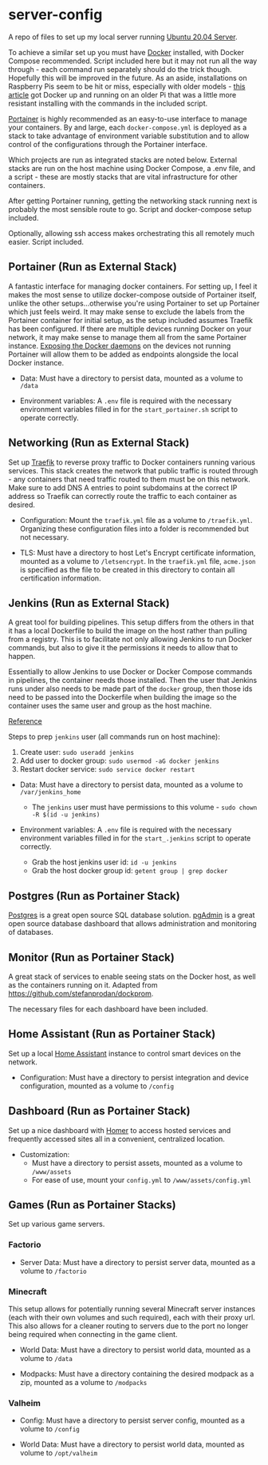 # server-config

A repo of files to set up my local server running [Ubuntu 20.04 Server](https://ubuntu.com/server/docs/installation).

To achieve a similar set up you must have [Docker](https://docs.docker.com/get-docker/) installed, with Docker Compose recommended. Script included here but it may not run all the way through - each command run separately should do the trick though. Hopefully this will be improved in the future. As an aside, installations on Raspberry Pis seem to be hit or miss, especially with older models - [this article](https://withblue.ink/2019/07/13/yes-you-can-run-docker-on-raspbian.html#:~:text=Turns%20out%20there's%20plenty%20of,can%20also%20install%20Docker%20Compose.) got Docker up and running on an older Pi that was a little more resistant installing with the commands in the included script.

[Portainer](https://www.portainer.io/) is highly recommended as an easy-to-use interface to manage your containers. By and large, each ```docker-compose.yml``` is deployed as a stack to take advantage of environment variable substitution and to allow control of the configurations through the Portainer interface. 

Which projects are run as integrated stacks are noted below. External stacks are run on the host machine using Docker Compose, a .env file, and a script - these are mostly stacks that are vital infrastructure for other containers.

After getting Portainer running, getting the networking stack running next is probably the most sensible route to go. Script and docker-compose setup included.

Optionally, allowing ssh access makes orchestrating this all remotely much easier. Script included.

## Portainer (Run as External Stack)

A fantastic interface for managing docker containers. For setting up, I feel it makes the most sense to utilize docker-compose outside of Portainer itself, unlike the other setups...otherwise you're using Portainer to set up Portainer which just feels weird. It may make sense to exclude the labels from the Portainer container for initial setup, as the setup included assumes Traefik has been configured. If there are multiple devices running Docker on your network, it may make sense to manage them all from the same Portainer instance. [Exposing the Docker daemons](https://stackoverflow.com/questions/40591356/enable-docker-remote-api-raspberry-pi-raspbian/40609248#40609248) on the devices not running Portainer will allow them to be added as endpoints alongside the local Docker instance.

* Data: Must have a directory to persist data, mounted as a volume to ```/data```

* Environment variables: A ```.env``` file is required with the necessary environment variables filled in for the ```start_portainer.sh``` script to operate correctly.

## Networking (Run as External Stack)

Set up [Traefik](https://doc.traefik.io/traefik/) to reverse proxy traffic to Docker containers running various services. This stack creates the network that public traffic is routed through - any containers that need traffic routed to them must be on this network. Make sure to add DNS A entries to point subdomains at the correct IP address so Traefik can correctly route the traffic to each container as desired.

* Configuration: Mount the ```traefik.yml``` file as a volume to ```/traefik.yml```. Organizing these configuration files into a folder is recommended but not necessary.

* TLS: Must have a directory to host Let's Encrypt certificate information, mounted as a volume to ```/letsencrypt```. In the ```traefik.yml``` file, ```acme.json``` is specified as the file to be created in this directory to contain all certification information.

## Jenkins (Run as External Stack)

A great tool for building pipelines. This setup differs from the others in that it has a local Dockerfile to build the image on the host rather than pulling from a registry. This is to facilitate not only allowing Jenkins to run Docker commands, but also to give it the permissions it needs to allow that to happen. 

Essentially to allow Jenkins to use Docker or Docker Compose commands in pipelines, the container needs those installed. Then the user that Jenkins runs under also needs to be made part of the ```docker``` group, then those ids need to be passed into the Dockerfile when building the image so the container uses the same user and group as the host machine.

[Reference](https://itnext.io/docker-inside-docker-for-jenkins-d906b7b5f527)

Steps to prep ```jenkins``` user (all commands run on host machine):

1. Create user: ```sudo useradd jenkins```
2. Add user to docker group: ```sudo usermod -aG docker jenkins```
3. Restart docker service: ```sudo service docker restart```

* Data: Must have a directory to persist data, mounted as a volume to ```/var/jenkins_home```
  * The ```jenkins``` user must have permissions to this volume - ```sudo chown -R $(id -u jenkins)```

* Environment variables: A ```.env``` file is required with the necessary environment variables filled in for the ```start_.jenkins``` script to operate correctly.
  * Grab the host jenkins user id: ```id -u jenkins```
  * Grab the host docker group id: ```getent group | grep docker```

## Postgres (Run as Portainer Stack)

[Postgres](https://www.postgresql.org/docs/13/index.html) is a great open source SQL database solution. [pgAdmin](https://www.pgadmin.org/) is a great open source database dashboard that allows administration and monitoring of databases.

## Monitor (Run as Portainer Stack)

A great stack of services to enable seeing stats on the Docker host, as well as the containers running on it. Adapted from https://github.com/stefanprodan/dockprom.

The necessary files for each dashboard have been included.

## Home Assistant (Run as Portainer Stack)

Set up a local [Home Assistant](https://www.home-assistant.io/) instance to control smart devices on the network.

* Configuration: Must have a directory to persist integration and device configuration, mounted as a volume to ```/config```

## Dashboard (Run as Portainer Stack)

Set up a nice dashboard with [Homer](https://github.com/bastienwirtz/homer) to access hosted services and frequently accessed sites all in a convenient, centralized location.

* Customization:
  * Must have a directory to persist assets, mounted as a volume to ```/www/assets```
  * For ease of use, mount your ```config.yml``` to ```/www/assets/config.yml```

## Games (Run as Portainer Stacks)

Set up various game servers.

### Factorio

* Server Data: Must have a directory to persist server data, mounted as a volume to ```/factorio```

### Minecraft

This setup allows for potentially running several Minecraft server instances (each with their own volumes and such required), each with their proxy url. This also allows for a cleaner routing to servers due to the port no longer being required when connecting in the game client.

* World Data: Must have a directory to persist world data, mounted as a volume to ```/data```

* Modpacks: Must have a directory containing the desired modpack as a zip, mounted as a volume to ```/modpacks```

### Valheim

* Config: Must have a directory to persist server config, mounted as a volume to ```/config```

* World Data: Must have a directory to persist world data, mounted as volume to ```/opt/valheim```
